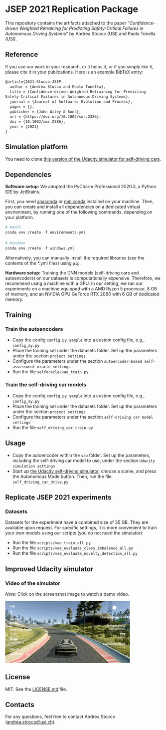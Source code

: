 # JSEP 2021 Replication Package

This repository contains the artifacts attached to the paper "_Confidence-driven Weighted Retraining for Predicting Safety-Critical Failures in Autonomous Driving Systems_" by Andrea Stocco (USI) and Paolo Tonella (USI).

## Reference

If you use our work in your research, or it helps it, or if you simply like it, please cite it in your publications. 
Here is an example BibTeX entry:

```
@article{2021-Stocco-JSEP,
  author = {Andrea Stocco and Paolo Tonella},
  title = {Confidence-driven Weighted Retraining for Predicting Safety-Critical Failures in Autonomous Driving Systems},
  journal = {Journal of Software: Evolution and Process},
  pages = {},
  publisher = {John Wiley & Sons},
  url = {https://doi.org/10.1002/smr.2386},
  doi = {10.1002/smr.2386},
  year = {2021}
}
```

## Simulation platform

You need to clone [this version of the Udacity simulator  for self-driving cars](https://github.com/tsigalko18/udacity-self-driving-car/tree/mc-dropout). 


## Dependencies

**Software setup:** We adopted the PyCharm Professional 2020.3, a Python IDE by JetBrains.

First, you need [anaconda](https://www.continuum.io/downloads) or [miniconda](https://conda.io/miniconda.html) installed on your machine. Then, you can create and install all dependencies on a dedicated virtual environment, by running one of the following commands, depending on your platform.

```python
# macOS
conda env create -f environments.yml 

# Windows
conda env create -f windows.yml
```

Alternatively, you can manually install the required libraries (see the contents of the *.yml files) using ```pip```.

**Hardware setup:** Training the DNN models (self-driving cars and autoencoders) on our datasets is computationally expensive. Therefore, we recommend using a machine with a GPU. In our setting, we ran our experiments on a machine equipped with a AMD Ryzen 5 processor, 8 GB of memory, and an NVIDIA GPU GeForce RTX 2060 with 6 GB of dedicated memory.

## Training

### Train the autoencoders

* Copy the config ``config.py.sample`` into a custom config file, e.g., ``config_my.py``
* Place the training set under the datasets folder. Set up the parameters under the section `project settings`
* Configure the parameters under the section `autoencoder-based self-assessment oracle settings`
* Run the file `selforacle/vae_train.py`

### Train the self-driving car models

* Copy the config ``config.py.sample`` into a custom config file, e.g., ``config_my.py``
* Place the training set under the datasets folder. Set up the parameters under the section `project settings`
* Configure the parameters under the section `self-driving car model settings`
* Run the file `self_driving_car_train.py`

## Usage

* Copy the autoencoder within the `sao` folder. Set up the parameters, including the self-driving car model to use, under the section `Udacity simulation settings`
* Start up [the Udacity self-driving simulator](https://github.com/tsigalko18/udacity-self-driving-car/tree/mc-dropout), choose a scene, and press the Autonomous Mode button. Then, run the file `self_driving_car_drive.py`

## Replicate JSEP 2021 experiments

### Datasets

Datasets for the experiment have a combined size of 35 GB. They are available upon request. For specific settings, it is more convenient to train your own models using our scripts (you do not need the simulator):

* Run the file `scripts/vae_train_all.py`
* Run the file `scripts/vae_evaluate_class_imbalance_all.py`
* Run the file `scripts/vae_evaluate_novelty_detection_all.py`

## Improved Udacity simulator

### Video of the simulator
*Note:* Click on the screenshot image to watch a demo video.

<a href="https://youtu.be/m2UoiBoA2-w"><img src="imgs/min.png" width="400"></img></a>

## License 
MIT. See the [LICENSE.md](https://github.com/testingautomated-usi/jsep2021-replication-package-material/blob/main/LICENSE) file.

## Contacts

For any questions, feel free to contact Andrea Stocco ([andrea.stocco@usi.ch](mailto:andrea.stocco@usi.ch)).
